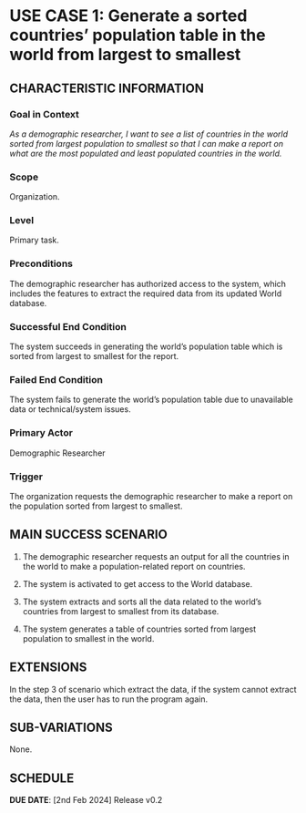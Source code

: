 # USE CASE 1: Generate a sorted countries’ population table in the world from largest to smallest

## CHARACTERISTIC INFORMATION

### Goal in Context

*As a demographic researcher, I want to see a list of countries in the world sorted from largest population to smallest so that I can make a report on what are the most populated and least populated countries in the world.*

### Scope

Organization.

### Level

Primary task.

### Preconditions

The demographic researcher has authorized access to the system, which includes the features to extract the required data from its updated World database.

### Successful End Condition

The system succeeds in generating the world’s population table which is sorted from largest to smallest for the report.

### Failed End Condition

The system fails to generate the world’s population table due to unavailable data or technical/system issues.

### Primary Actor

Demographic Researcher

### Trigger

The organization requests the demographic researcher to make a report on the population sorted from largest to smallest.



## MAIN SUCCESS SCENARIO

1. The demographic researcher requests an output for all the countries in the world to make a population-related report on countries.

2. The system is activated to get access to the World database.

3. The system extracts and sorts all the data related to the world’s countries from largest to smallest from its database.

4. The system generates a table of countries sorted from largest population to smallest in the world.

## EXTENSIONS

In the step 3 of scenario which extract the data, if the system cannot extract the data, then the user has to run the program again.  

## SUB-VARIATIONS

None.

## SCHEDULE

**DUE DATE**: [2nd Feb 2024] Release v0.2 
